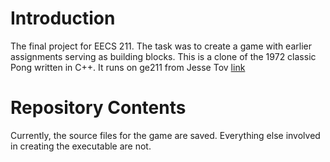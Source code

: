 # Introduction

The final project for EECS 211. The task was to create a game with earlier assignments serving as building blocks.
This is a clone of the 1972 classic Pong written in C++. It runs on ge211 from Jesse Tov [link](https://tov.github.io/ge211/)

# Repository Contents

Currently, the source files for the game are saved. Everything else involved in creating the executable are not.